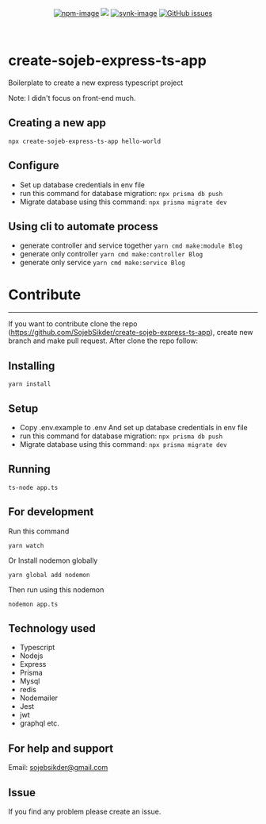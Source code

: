 <div align="center">

[![npm-image]][npm-url] ![][typescript-image] [![synk-image]][synk-url]
[![GitHub issues](https://img.shields.io/github/issues/SojebSikder/create-sojeb-express-ts-app?style=for-the-badge)](https://github.com/SojebSikder/create-sojeb-express-ts-app/issues)

</div>

<br />

# create-sojeb-express-ts-app

Boilerplate to create a new express typescript project

Note: I didn't focus on front-end much.

## Creating a new app

```
npx create-sojeb-express-ts-app hello-world
```

## Configure

- Set up database credentials in env file
- run this command for database migration:
  `npx prisma db push`
- Migrate database using this command:
  `npx prisma migrate dev`

## Using cli to automate process

- generate controller and service together `yarn cmd make:module Blog`
- generate only controller `yarn cmd make:controller Blog`
- generate only service `yarn cmd make:service Blog`

# Contribute

---

If you want to contribute clone the repo
(https://github.com/SojebSikder/create-sojeb-express-ts-app), create new branch and make pull request.
After clone the repo follow:

## Installing

```
yarn install
```

## Setup

- Copy .env.example to .env And set up database credentials in env file
- run this command for database migration:
  `npx prisma db push`
- Migrate database using this command:
  `npx prisma migrate dev`

## Running

```
ts-node app.ts
```

## For development

Run this command

```
yarn watch
```

Or Install nodemon globally

```
yarn global add nodemon
```

Then run using this nodemon

```
nodemon app.ts
```

## Technology used

- Typescript
- Nodejs
- Express
- Prisma
- Mysql
- redis
- Nodemailer
- Jest
- jwt
- graphql etc.

## For help and support

Email: sojebsikder@gmail.com

## Issue

If you find any problem please create an issue.

[npm-image]: https://img.shields.io/npm/v/create-sojeb-express-ts-app/latest.svg?style=for-the-badge&logo=npm
[npm-url]: https://www.npmjs.com/package/create-sojeb-express-ts-app "npm"
[typescript-image]: https://img.shields.io/badge/Typescript-294E80.svg?style=for-the-badge&logo=typescript
[synk-image]: https://img.shields.io/snyk/vulnerabilities/github/SojebSikder/create-sojeb-express-ts-app?label=Synk%20Vulnerabilities&style=for-the-badge
[synk-url]: https://snyk.io/test/github/SojebSikder/create-sojeb-express-ts-app?targetFile=package.json "synk"
